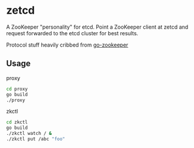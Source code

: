 # zetcd
A ZooKeeper "personality" for etcd.
Point a ZooKeeper client at zetcd and request forwarded to the etcd cluster for best results.

Protocol stuff heavily cribbed from [go-zookeeper](http://github.com/samuel/go-zookeeper/")

## Usage

proxy
```sh
cd proxy
go build
./proxy
```

zkctl
```sh
cd zkctl
go build
./zkctl watch / &
./zkctl put /abc "foo"
```
